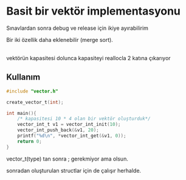 # Basit bir vektör implementasyonu
Sınavlardan sonra debug ve release için ikiye ayırabilirim
<br>

Bir iki özellik daha eklenebilir (merge sort).

<br>
vektörün kapasitesi dolunca kapasiteyi reallocla 2 katına çıkarıyor
<br>

## Kullanım
```c
#include "vector.h"

create_vector_t(int);

int main(){
    /* kapasitesi 10 * 4 olan bir vektör oluşturduk*/
    vector_int_t v1 = vector_int_init(10);
    vector_int_push_back(&v1, 20);
    printf("%d\n", *vector_int_get(&v1, 0));
    return 0;
}
```
vector_t(type) tan sonra ; gerekmiyor ama olsun.

sonradan oluşturulan structlar için de çalışır herhalde.



